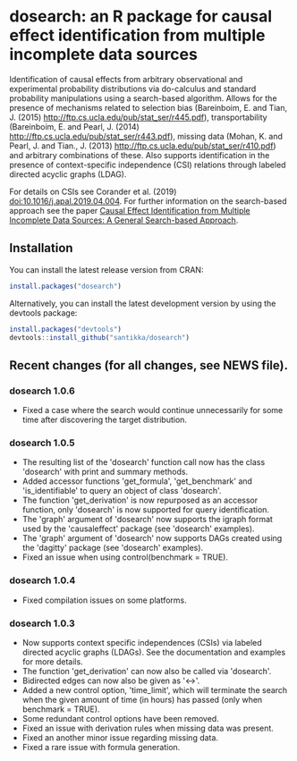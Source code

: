 # dosearch: an R package for causal effect identification from multiple incomplete data sources

Identification of causal effects from arbitrary observational and experimental probability distributions via do-calculus and standard probability manipulations 
using a search-based algorithm. Allows for the presence of mechanisms related to selection bias (Bareinboim, E. and Tian, J. (2015) <http://ftp.cs.ucla.edu/pub/stat_ser/r445.pdf>), 
transportability (Bareinboim, E. and Pearl, J. (2014) <http://ftp.cs.ucla.edu/pub/stat_ser/r443.pdf>), 
missing data (Mohan, K. and Pearl, J. and Tian., J. (2013) <http://ftp.cs.ucla.edu/pub/stat_ser/r410.pdf>) and 
arbitrary combinations of these. Also supports identification in the presence of context-specific independence (CSI) relations 
through labeled directed acyclic graphs (LDAG). 

For details on CSIs see Corander et al. (2019) <doi:10.1016/j.apal.2019.04.004>. 
For further information on the search-based approach see the paper [Causal Effect Identification from Multiple Incomplete Data Sources: A General Search-based Approach](https://arxiv.org/abs/1902.01073).

## Installation
You can install the latest release version from CRAN:
```R
install.packages("dosearch")
```

Alternatively, you can install the latest development version by using the devtools package:
```R
install.packages("devtools")
devtools::install_github("santikka/dosearch")
```

## Recent changes (for all changes, see NEWS file).

### dosearch 1.0.6
 * Fixed a case where the search would continue unnecessarily for some time after discovering the target distribution.

### dosearch 1.0.5
 * The resulting list of the 'dosearch' function call now has the class 'dosearch' with print and summary methods.
 * Added accessor functions 'get_formula', 'get_benchmark' and 'is_identifiable' to query an object of class 'dosearch'.
 * The function 'get_derivation' is now repurposed as an accessor function, only 'dosearch' is now supported for query identification.
 * The 'graph' argument of 'dosearch' now supports the igraph format used by the 'causaleffect' package (see 'dosearch' examples).
 * The 'graph' argument of 'dosearch' now supports DAGs created using the 'dagitty' package (see 'dosearch' examples).
 * Fixed an issue when using control(benchmark = TRUE).

### dosearch 1.0.4
 * Fixed compilation issues on some platforms.

### dosearch 1.0.3
 * Now supports context specific independences (CSIs) via labeled directed acyclic graphs (LDAGs). See the documentation and examples for more details.
 * The function 'get_derivation' can now also be called via 'dosearch'.
 * Bidirected edges can now also be given as '<->'.
 * Added a new control option, 'time_limit', which will terminate the search when the given amount of time (in hours) has passed (only when benchmark = TRUE).
 * Some redundant control options have been removed.
 * Fixed an issue with derivation rules when missing data was present.
 * Fixed an another minor issue regarding missing data.
 * Fixed a rare issue with formula generation.


